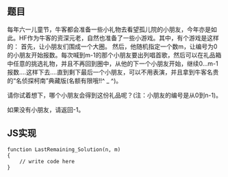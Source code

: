 ## 题目

每年六一儿童节，牛客都会准备一些小礼物去看望孤儿院的小朋友，今年亦是如此。HF作为牛客的资深元老，自然也准备了一些小游戏。其中，有个游戏是这样的：
首先，让小朋友们围成一个大圈。
然后，他随机指定一个数m，让编号为0的小朋友开始报数。每次喊到m-1的那个小朋友要出列唱首歌，然后可以在礼品箱中任意的挑选礼物，并且不再回到圈中，从他的下一个小朋友开始，继续0...m-1报数....这样下去....直到剩下最后一个小朋友，可以不用表演，并且拿到牛客名贵的“名侦探柯南”典藏版(名额有限哦!!^ _ ^)。

请你试着想下，哪个小朋友会得到这份礼品呢？(注：小朋友的编号是从0到n-1)。

如果没有小朋友，请返回-1。


## JS实现

```
function LastRemaining_Solution(n, m)
{
    // write code here
}
```